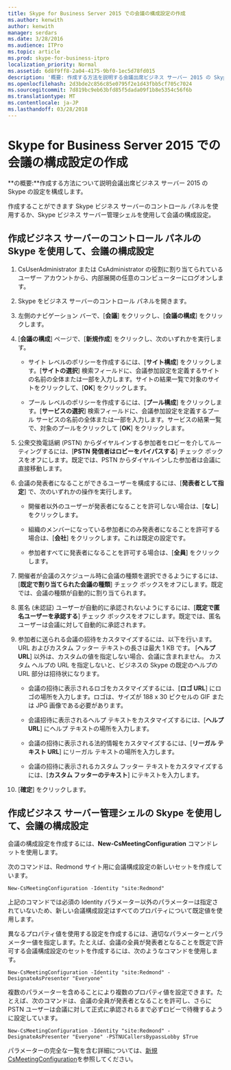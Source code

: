 ```yaml
---
title: Skype for Business Server 2015 での会議の構成設定の作成
ms.author: kenwith
author: kenwith
manager: serdars
ms.date: 3/28/2016
ms.audience: ITPro
ms.topic: article
ms.prod: skype-for-business-itpro
localization_priority: Normal
ms.assetid: 6d8f9ff8-2a04-4175-9bf0-1ec5d78fd015
description: '概要: 作成する方法を説明する会議出席ビジネス サーバー 2015 の Skype の設定を構成します。'
ms.openlocfilehash: 2d3bde2c856c85e0795f2e1d43fbb5cf705c7024
ms.sourcegitcommit: 7d819bc9eb63bfd85f5dada09f1b8e5354c56f6b
ms.translationtype: MT
ms.contentlocale: ja-JP
ms.lasthandoff: 03/28/2018
---
```

# <a name="create-meeting-configuration-settings-in-skype-for-business-server-2015"></a>Skype for Business Server 2015 での会議の構成設定の作成
 
**の概要:**作成する方法について説明会議出席ビジネス サーバー 2015 の Skype の設定を構成します。
  
作成することができます Skype ビジネス サーバーのコントロール パネルを使用するか、Skype ビジネス サーバー管理シェルを使用して会議の構成設定。
  
## <a name="create-meeting-configuration-settings-by-using-skype-for-business-server-control-panel"></a>作成ビジネス サーバーのコントロール パネルの Skype を使用して、会議の構成設定

1. CsUserAdministrator または CsAdministrator の役割に割り当てられているユーザー アカウントから、内部展開の任意のコンピューターにログオンします。
    
2.  Skype をビジネス サーバーのコントロール パネルを開きます。
    
3. 左側のナビゲーション バーで、[**会議**] をクリックし、[**会議の構成**] をクリックします。
    
4. [**会議の構成**] ページで、[**新規作成**] をクリックし、次のいずれかを実行します。
    
    - サイト レベルのポリシーを作成するには、[**サイト構成**] をクリックします。[**サイトの選択**] 検索フィールドに、会議参加設定を定義するサイトの名前の全体または一部を入力します。サイトの結果一覧で対象のサイトをクリックして、[**OK**] をクリックします。
    
    - プール レベルのポリシーを作成するには、[**プール構成**] をクリックします。[**サービスの選択**] 検索フィールドに、会議参加設定を定義するプール サービスの名前の全体または一部を入力します。サービスの結果一覧で、対象のプールをクリックして [**OK**] をクリックします。
    
5. 公衆交換電話網 (PSTN) からダイヤルインする参加者をロビーを介してルーティングするには、[**PSTN 発信者はロビーをバイパスする**] チェック ボックスをオフにします。既定では、PSTN からダイヤルインした参加者は会議に直接移動します。
    
6. 会議の発表者になることができるユーザーを構成するには、[**発表者として指定**] で、次のいずれかの操作を実行します。
    
   - 開催者以外のユーザーが発表者になることを許可しない場合は、[**なし**] をクリックします。
    
   - 組織のメンバーになっている参加者にのみ発表者になることを許可する場合は、[**会社**] をクリックします。これは既定の設定です。
    
   - 参加者すべてに発表者になることを許可する場合は、[**全員**] をクリックします。
    
7. 開催者が会議のスケジュール時に会議の種類を選択できるようにするには、[**既定で割り当てられた会議の種類**] チェック ボックスをオフにします。既定では、会議の種類が自動的に割り当てられます。
    
8. 匿名 (未認証) ユーザーが自動的に承認されないようにするには、[**既定で匿名ユーザーを承認する**] チェック ボックスをオフにします。既定では、匿名ユーザーは会議に対して自動的に承認されます。
    
9. 参加者に送られる会議の招待をカスタマイズするには、以下を行います。 URL およびカスタム フッター テキストの長さは最大 1 KB です。 [**ヘルプ URL**] 以外は、カスタムの値を指定しない場合、会議に含まれません。 カスタム ヘルプの URL を指定しないと、ビジネスの Skype の既定のヘルプの URL 部分は招待状になります。 
    
   - 会議の招待に表示されるロゴをカスタマイズするには、[**ロゴ URL**] にロゴの場所を入力します。ロゴは、サイズが 188 x 30 ピクセルの GIF または JPG 画像である必要があります。 
    
   - 会議招待に表示されるヘルプ テキストをカスタマイズするには、[**ヘルプ URL**] にヘルプ テキストの場所を入力します。
    
   - 会議の招待に表示される法的情報をカスタマイズするには、[**リーガル テキスト URL**] にリーガル テキストの場所を入力します。
    
   - 会議の招待に表示されるカスタム フッター テキストをカスタマイズするには、[**カスタム フッターのテキスト**] にテキストを入力します。
    
10. [**確定**] をクリックします。
    
## <a name="create-meeting-configuration-settings-by-using-skype-for-business-server-management-shell"></a>作成ビジネス サーバー管理シェルの Skype を使用して、会議の構成設定

会議の構成設定を作成するには、**New-CsMeetingConfiguration** コマンドレットを使用します。
  
次のコマンドは、Redmond サイト用に会議構成設定の新しいセットを作成しています。
  
```
New-CsMeetingConfiguration -Identity "site:Redmond"
```

上記のコマンドでは必須の Identity パラメーター以外のパラメーターは指定されていないため、新しい会議構成設定はすべてのプロパティについて既定値を使用します。
  
異なるプロパティ値を使用する設定を作成するには、適切なパラメーターとパラメーター値を指定します。たとえば、会議の全員が発表者となることを既定で許可する会議構成設定のセットを作成するには、次のようなコマンドを使用します。
  
```
New-CsMeetingConfiguration -Identity "site:Redmond" -DesignateAsPresenter "Everyone"
```

複数のパラメーターを含めることにより複数のプロパティ値を設定できます。たとえば、次のコマンドは、会議の全員が発表者となることを許可し、さらに PSTN ユーザーは会議に対して正式に承認されるまで必ずロビーで待機するように設定しています。
  
```
New-CsMeetingConfiguration -Identity "site:Redmond" -DesignateAsPresenter "Everyone" -PSTNUCallersBypassLobby $True
```

パラメーターの完全な一覧を含む詳細については、[新規 CsMeetingConfiguration](https://docs.microsoft.com/powershell/module/skype/new-csmeetingconfiguration?view=skype-ps)を参照してください。
  

